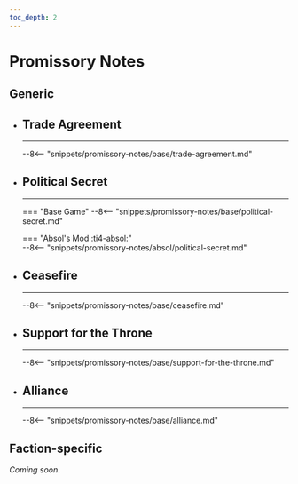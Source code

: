 ```yaml
---
toc_depth: 2
---
```


# Promissory Notes

## Generic

<div class="grid cards" markdown>

-   ## __Trade Agreement__

    ---

    --8<-- "snippets/promissory-notes/base/trade-agreement.md"

-   ## __Political Secret__

    ---
    === "Base Game"
        --8<-- "snippets/promissory-notes/base/political-secret.md"

    === "Absol's Mod :ti4-absol:"  
        --8<-- "snippets/promissory-notes/absol/political-secret.md"

-   ## __Ceasefire__

    ---
    --8<-- "snippets/promissory-notes/base/ceasefire.md"

-   ## __Support for the Throne__

    ---
    --8<-- "snippets/promissory-notes/base/support-for-the-throne.md"

-   ## __Alliance__

    ---
    --8<-- "snippets/promissory-notes/base/alliance.md"

</div>

## Faction-specific

_Coming soon_.

